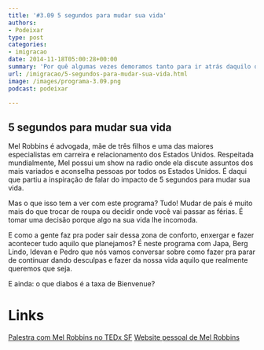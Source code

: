 ```yaml
---
title: '#3.09 5 segundos para mudar sua vida'
authors:
- Podeixar
type: post
categories:
- imigracao
date: 2014-11-18T05:00:28+00:00
summary: 'Por quê algumas vezes demoramos tanto para ir atrás daquilo que queremos? O que nos impede de mudar nossa vida e fazer nossos sonhos e desejos virarem realidade? Neste programa a gente fala de um assunto que tem tudo a ver com quem decide morar fora do Brasil: Motivação!'
url: /imigracao/5-segundos-para-mudar-sua-vida.html
image: /images/programa-3.09.png
podcast: podeixar

---
```

## 5 segundos para mudar sua vida

Mel Robbins é advogada, mãe de três filhos e uma das maiores especialistas em carreira e relacionamento dos Estados Unidos. Respeitada mundialmente, Mel possui um show na radio onde ela discute assuntos dos mais variados e aconselha pessoas por todos os Estados Unidos. É daqui que partiu a inspiração de falar do impacto de 5 segundos para mudar sua vida.

Mas o que isso tem a ver com este programa? Tudo! Mudar de país é muito mais do que trocar de roupa ou decidir onde você vai passar as férias. É tomar uma decisão porque algo na sua vida lhe incomoda.

E como a gente faz pra poder sair dessa zona de conforto, enxergar e fazer acontecer tudo aquilo que planejamos? É neste programa com Japa, Berg Lindo, Idevan e Pedro que nós vamos conversar sobre como fazer pra parar de continuar dando desculpas e fazer da nossa vida aquilo que realmente queremos que seja.

E ainda: o que diabos é a taxa de Bienvenue?

# Links

<a href="http://melrobbins.com/tedx-talk-how-to-stop-screwing-yourself-over/" target="_blank">Palestra com Mel Robbins no TEDx SF</a>
<a href="http://melrobbins.com/" target="_blank">Website pessoal de Mel Robbins</a>